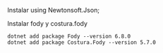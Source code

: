 
Instalar using Newtonsoft.Json;

Instalar fody y costura.fody
```
dotnet add package Fody --version 6.8.0
dotnet add package Costura.Fody --version 5.7.0
```

